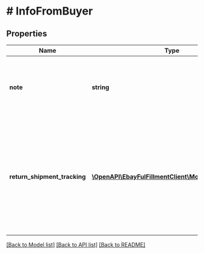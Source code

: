 # # InfoFromBuyer

## Properties

Name | Type | Description | Notes
------------ | ------------- | ------------- | -------------
**note** | **string** | This field shows any note that was left by the buyer for in regards to the dispute. | [optional]
**return_shipment_tracking** | [**\OpenAPI\EbayFulFillmentClient\Model\TrackingInfo[]**](TrackingInfo.md) | This array shows shipment tracking information for one or more shipping packages being returned to the buyer after a payment dispute. | [optional]

[[Back to Model list]](../../README.md#models) [[Back to API list]](../../README.md#endpoints) [[Back to README]](../../README.md)
